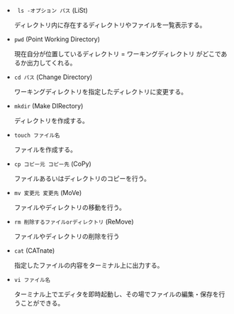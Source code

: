 - ` ls -オプション パス` (LiSt)

	ディレクトリ内に存在するディレクトリやファイルを一覧表示する。

- ` pwd ` (Point Working Directory)

	現在自分が位置しているディレクトリ = ワーキングディレクトリ がどこであるか出力してくれる。

- ` cd パス ` (Change Directory)

	ワーキングディレクトリを指定したディレクトリに変更する。

- ` mkdir ` (Make DIRectory)

	ディレクトリを作成する。

- ` touch ファイル名 `

	ファイルを作成する。

- ` cp コピー元 コピー先 ` (CoPy)

	ファイルあるいはディレクトリのコピーを行う。

- ` mv 変更元 変更先 ` (MoVe)

	ファイルやディレクトリの移動を行う。

- ` rm 削除するファイルorディレクトリ ` (ReMove)

	ファイルやディレクトリの削除を行う

- ` cat ` (CATnate)

	指定したファイルの内容をターミナル上に出力する。

- ` vi ファイル名 `

	ターミナル上でエディタを即時起動し、その場でファイルの編集・保存を行うことができる。
